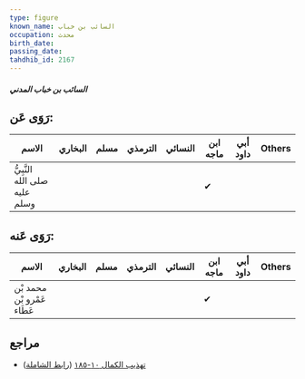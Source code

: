 ```yaml
---
type: figure
known_name: السائب بن خباب
occupation: محدث
birth_date:
passing_date:
tahdhib_id: 2167
---
```

##### السائب بن خباب المدني

## رَوَى عَن:
| الاسم                         | البخاري | مسلم | الترمذي | النسائي | ابن ماجه | أبي داود | Others |
| ----------------------------- | ------- | ---- | ------- | ------- | -------- | -------- | ------ |
| النَّبِيُّ صلى الله عليه وسلم |         |      |         |         | ✔        |          |        |
## رَوَى عَنه:
| الاسم                      | البخاري | مسلم | الترمذي | النسائي | ابن ماجه | أبي داود | Others |
| -------------------------- | ------- | ---- | ------- | ------- | -------- | -------- | ------ |
| محمد بْن عَمْرو بْن عَطَاء |         |      |         |         | ✔        |          |        |
## مراجع
- [تهذيب الكمال ١٠-١٨٥](obsidian://open?vault=Tahdhib-al-Kamal&file=Figures/٢١٦٧-السائب%20بن%20خباب%20المدني) ([رابط الشاملة](https://shamela.ws/book/3722/4957))